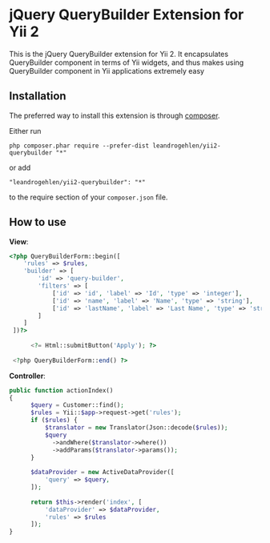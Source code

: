 jQuery QueryBuilder Extension for Yii 2
=======================================

This is the jQuery QueryBuilder extension for Yii 2. It encapsulates QueryBuilder component in terms of Yii widgets, 
and thus makes using QueryBuilder component in Yii applications extremely easy


Installation
------------

The preferred way to install this extension is through [composer](http://getcomposer.org/download/).

Either run

```
php composer.phar require --prefer-dist leandrogehlen/yii2-querybuilder "*"
```

or add

```
"leandrogehlen/yii2-querybuilder": "*"
```

to the require section of your `composer.json` file.

How to use
----------

**View**:

```php
<?php QueryBuilderForm::begin([
    'rules' => $rules,
    'builder' => [
        'id' => 'query-builder',
        'filters' => [
            ['id' => 'id', 'label' => 'Id', 'type' => 'integer'],
            ['id' => 'name', 'label' => 'Name', 'type' => 'string'],
            ['id' => 'lastName', 'label' => 'Last Name', 'type' => 'string']
        ]
    ]
 ])?>
 
      <?= Html::submitButton('Apply'); ?>
      
 <?php QueryBuilderForm::end() ?>
```

**Controller**:

```php
public function actionIndex()
{
      $query = Customer::find();
      $rules = Yii::$app->request->get('rules');
      if ($rules) {
          $translator = new Translator(Json::decode($rules));
          $query
            ->andWhere($translator->where())
            ->addParams($translator->params());
      }
      
      $dataProvider = new ActiveDataProvider([
          'query' => $query,
      ]);
    
      return $this->render('index', [
          'dataProvider' => $dataProvider,
          'rules' => $rules
      ]);
}
```


